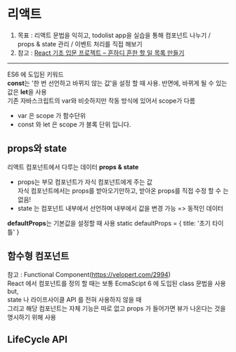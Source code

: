 # 리액트
1. 목표 : 리액트 문법을 익히고, 
      todolist app을 실습을 통해 컴포넌트 나누기 / props & state 관리 / 이벤트 처리를 직접 해보기
2. 참고 : [React 기초 입문 프로젝트 – 흔하디 흔한 할 일 목록 만들기](https://velopert.com/3480)
***

ES6 에 도입된 키워드  
**const**는 '한 번 선언하고 바뀌지 않는 값'을 설정 할 때 사용. 반면에, 바뀌게 될 수 있는 값은 **let**을 사용  
기존 자바스크립트의 var와 비슷하지만 작동 방식에 있어서 scope가 다름
- var 은 scope 가 함수단위
- const 와 let 은 scope 가 블록 단위 입니다.

## props와 state
리액트 컴포넌트에서 다루는 데이터 **props & state**
- props는 부모 컴포넌트가 자식 컴포넌트에게 주는 값  
  자식 컴포넌트에서는 props를 받아오기만하고, 받아온 props를 직접 수정 할 수 는 없음!
- state 는 컴포넌트 내부에서 선언하며 내부에서 값을 변경 가능 => 동적인 데이터 

**defaultProps**는 기본값을 설정할 때 사용
static defaultProps = {
  title: '초기 타이틀'
}

## 함수형 컴포넌트
참고 : Functional Component(https://velopert.com/2994)  
React 에서 컴포넌트를 정의 할 때는 보통 EcmaScipt 6 에 도입된 class 문법을 사용  
but,  
state 나 라이프사이클 API 를 전혀 사용하지 않을 때     
그리고 해당 컴포넌트는 자체 기능은 따로 없고 props 가 들어가면 뷰가 나온다는 것을 명시하기 위해 사용

## LifeCycle API


